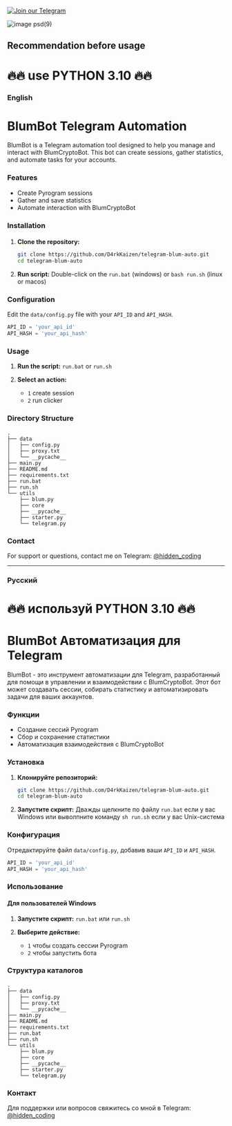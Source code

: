 [![Join our Telegram](https://img.shields.io/badge/Telegram-2CA5E0?style=for-the-badge&logo=telegram&logoColor=white)](https://t.me/hidden_coding)

![image psd(9)](https://github.com/flaming-chameleon/telegram-blum-auto/assets/HiddenCode.png)


## Recommendation before usage

# 🔥🔥 use PYTHON 3.10 🔥🔥


### English

# BlumBot Telegram Automation

BlumBot is a Telegram automation tool designed to help you manage and interact with BlumCryptoBot. This bot can create sessions, gather statistics, and automate tasks for your accounts.

### Features
- Create Pyrogram sessions
- Gather and save statistics
- Automate interaction with BlumCryptoBot

### Installation

#### 

1. **Clone the repository:**
    ```bash
    git clone https://github.com/D4rkKaizen/telegram-blum-auto.git
    cd telegram-blum-auto
    ```

2. **Run script:**
	Double-click on the `run.bat` (windows) or `bash run.sh` (linux or macos) 

### Configuration

Edit the `data/config.py` file with your `API_ID` and `API_HASH`.

```python
API_ID = 'your_api_id'
API_HASH = 'your_api_hash'
```

### Usage


1. **Run the script:**
    ```run.bat``` or ```run.sh```

2. **Select an action:**
    - `1` create session
    - `2` run clicker

### Directory Structure

```plaintext
.
├── data
│   ├── config.py
│   ├── proxy.txt
│   └── __pycache__
├── main.py
├── README.md
├── requirements.txt
├── run.bat
├── run.sh
└── utils
    ├── blum.py
    ├── core
    ├── __pycache__
    ├── starter.py
    └── telegram.py
```

### Contact

For support or questions, contact me on Telegram: [@hidden_coding](https://t.me/hidden_coding)

---

### Русский

# 🔥🔥 используй PYTHON 3.10 🔥🔥


# BlumBot Автоматизация для Telegram

BlumBot - это инструмент автоматизации для Telegram, разработанный для помощи в управлении и взаимодействии с BlumCryptoBot. Этот бот может создавать сессии, собирать статистику и автоматизировать задачи для ваших аккаунтов.

### Функции
- Создание сессий Pyrogram
- Сбор и сохранение статистики
- Автоматизация взаимодействия с BlumCryptoBot

### Установка

1. **Клонируйте репозиторий:**
    ```bash
    git clone https://github.com/D4rkKaizen/telegram-blum-auto.git
    cd telegram-blum-auto
    ```

2. **Запустите скрипт:**
    Дважды щелкните по файлу `run.bat` если у вас Windows или выволпните команду `sh run.sh` если у вас Unix-система

### Конфигурация

Отредактируйте файл `data/config.py`, добавив ваши `API_ID` и `API_HASH`.

```python
API_ID = 'your_api_id'
API_HASH = 'your_api_hash'
```

### Использование

#### Для пользователей Windows

1. **Запустите скрипт:**
    ```run.bat``` или ```run.sh```

2. **Выберите действие:**
    - `1` чтобы создать сессии Pyrogram
    - `2` чтобы запустить бота

### Структура каталогов

```plaintext
.
├── data
│   ├── config.py
│   ├── proxy.txt
│   └── __pycache__
├── main.py
├── README.md
├── requirements.txt
├── run.bat
├── run.sh
└── utils
    ├── blum.py
    ├── core
    ├── __pycache__
    ├── starter.py
    └── telegram.py
```

### Контакт

Для поддержки или вопросов свяжитесь со мной в Telegram: [@hidden_coding](https://t.me/hidden_coding)
